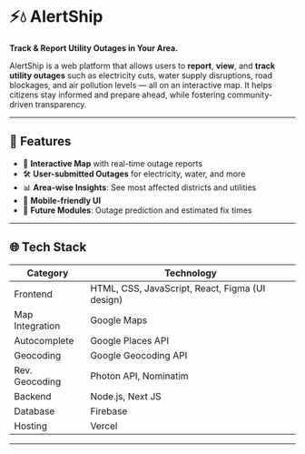 # ⚡💧 AlertShip

**Track & Report Utility Outages in Your Area.**

AlertShip is a web platform that allows users to **report**, **view**, and **track utility outages** such as electricity cuts, water supply disruptions, road blockages, and air pollution levels — all on an interactive map. It helps citizens stay informed and prepare ahead, while fostering community-driven transparency.

---

## 🚀 Features

- 📍 **Interactive Map** with real-time outage reports  
- 🛠️ **User-submitted Outages** for electricity, water, and more  
- 📊 **Area-wise Insights**: See most affected districts and utilities  
- 📱 **Mobile-friendly UI** 
- 🔄 **Future Modules**: Outage prediction and estimated fix times

---

## 🌐 Tech Stack

| Category       | Technology |
|----------------|------------|
| Frontend       | HTML, CSS, JavaScript, React, Figma (UI design) |
| Map Integration| Google Maps |
| Autocomplete   | Google Places API |
| Geocoding      | Google Geocoding API |
| Rev. Geocoding | Photon API, Nominatim |
| Backend        | Node.js, Next JS |
| Database       | Firebase |
| Hosting        | Vercel |

---

